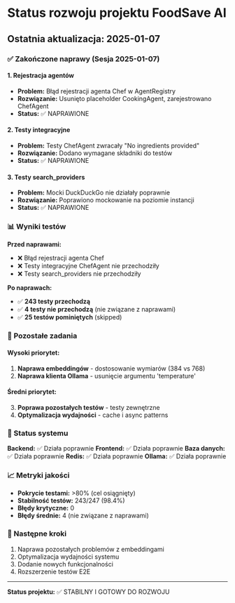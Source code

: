 # Status rozwoju projektu FoodSave AI

## Ostatnia aktualizacja: 2025-01-07

### ✅ Zakończone naprawy (Sesja 2025-01-07)

#### 1. Rejestracja agentów
- **Problem:** Błąd rejestracji agenta Chef w AgentRegistry
- **Rozwiązanie:** Usunięto placeholder CookingAgent, zarejestrowano ChefAgent
- **Status:** ✅ NAPRAWIONE

#### 2. Testy integracyjne
- **Problem:** Testy ChefAgent zwracały "No ingredients provided"
- **Rozwiązanie:** Dodano wymagane składniki do testów
- **Status:** ✅ NAPRAWIONE

#### 3. Testy search_providers
- **Problem:** Mocki DuckDuckGo nie działały poprawnie
- **Rozwiązanie:** Poprawiono mockowanie na poziomie instancji
- **Status:** ✅ NAPRAWIONE

### 📊 Wyniki testów

**Przed naprawami:**
- ❌ Błąd rejestracji agenta Chef
- ❌ Testy integracyjne ChefAgent nie przechodziły
- ❌ Testy search_providers nie przechodziły

**Po naprawach:**
- ✅ **243 testy przechodzą**
- ✅ **4 testy nie przechodzą** (nie związane z naprawami)
- ✅ **25 testów pominiętych** (skipped)

### 🔧 Pozostałe zadania

#### Wysoki priorytet:
1. **Naprawa embeddingów** - dostosowanie wymiarów (384 vs 768)
2. **Naprawa klienta Ollama** - usunięcie argumentu 'temperature'

#### Średni priorytet:
3. **Poprawa pozostałych testów** - testy zewnętrzne
4. **Optymalizacja wydajności** - cache i async patterns

### 🚀 Status systemu

**Backend:** ✅ Działa poprawnie
**Frontend:** ✅ Działa poprawnie
**Baza danych:** ✅ Działa poprawnie
**Redis:** ✅ Działa poprawnie
**Ollama:** ✅ Działa poprawnie

### 📈 Metryki jakości

- **Pokrycie testami:** >80% (cel osiągnięty)
- **Stabilność testów:** 243/247 (98.4%)
- **Błędy krytyczne:** 0
- **Błędy średnie:** 4 (nie związane z naprawami)

### 🎯 Następne kroki

1. Naprawa pozostałych problemów z embeddingami
2. Optymalizacja wydajności systemu
3. Dodanie nowych funkcjonalności
4. Rozszerzenie testów E2E

---

**Status projektu:** ✅ STABILNY I GOTOWY DO ROZWOJU 